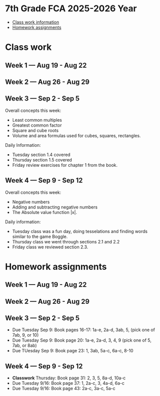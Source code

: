 # 7th Grade FCA 2025-2026 Year

* [Class work information](#class-work)
* [Homework assignments](#homework-assignments)





# Class work
## Week 1 — Aug 19 - Aug 22

## Week 2 — Aug 26 - Aug 29

## Week 3 — Sep 2 - Sep 5
Overall concepts this week:
* Least common multiples
* Greatest common factor
* Square and cube roots
* Volume and area formulas used for cubes, squares, rectangles.

Daily Information:
* Tuesday section 1.4 covered
* Thursday section 1.5 covered
* Friday review exercises for chapter 1 from the book.

## Week 4 — Sep 9 - Sep 12
Overall concepts this week:
* Negative numbers
* Adding and subtracting negative numbers
* The Absolute value function |x|.

Daily information:
* Tuesday class was a fun day, doing tesselations and finding words similar to the game Boggle.
* Thursday class we went through sections 2.1 and 2.2
* Friday class we reviewed section 2.3.

# Homework assignments
## Week 1 — Aug 19 - Aug 22

## Week 2 — Aug 26 - Aug 29

## Week 3 — Sep 2 - Sep 5
* Due Tuesday Sep 9: Book pages 16-17: 1a-e, 2a-d, 3ab, 5, (pick one of 7ab, 9, or 10)
* Due Tuesday Sep 9: Book page 20: 1a-e, 2a-d, 3, 4, 9 (pick one of 5, 7ab, or 8ab)
* Due TUesday Sep 9: Book page 23: 1, 3ab, 5a-c, 6a-c, 8-10

## Week 4 — Sep 9 - Sep 12

* **Classwork** Thursday:  Book page 31: 2, 3, 5, 8a-d, 10a-c
* Due Tuesday 9/16: Book page 37: 1, 2a-c, 3, 4a-d, 6a-c
* Due Tuesday 9/16: Book page 43: 2a-c, 3a-c, 5a-c

